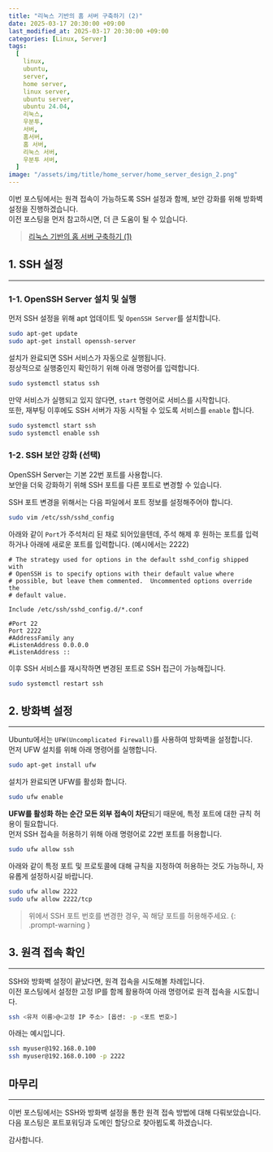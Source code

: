 ```yaml
---
title: "리눅스 기반의 홈 서버 구축하기 (2)"
date: 2025-03-17 20:30:00 +09:00
last_modified_at: 2025-03-17 20:30:00 +09:00
categories: [Linux, Server]
tags:
  [
    linux,
    ubuntu,
    server,
    home server,
    linux server,
    ubuntu server,
    ubuntu 24.04,
    리눅스,
    우분투,
    서버,
    홈서버,
    홈 서버,
    리눅스 서버,
    우분투 서버,
  ]
image: "/assets/img/title/home_server/home_server_design_2.png"
---
```


이번 포스팅에서는 원격 접속이 가능하도록 SSH 설정과 함께, 보안 강화를 위해 방화벽 설정을 진행하겠습니다.  
이전 포스팅을 먼저 참고하시면, 더 큰 도움이 될 수 있습니다.  
> [리눅스 기반의 홈 서버 구축하기 (1)](https://devpro.kr/posts/%EB%A6%AC%EB%88%85%EC%8A%A4-%EA%B8%B0%EB%B0%98%EC%9D%98-%ED%99%88-%EC%84%9C%EB%B2%84-%EA%B5%AC%EC%B6%95%ED%95%98%EA%B8%B0-(1)/)  

## 1. SSH 설정
---

### 1-1. OpenSSH Server 설치 및 실행
먼저 SSH 설정을 위해 apt 업데이트 및 `OpenSSH Server`를 설치합니다.  
```bash
sudo apt-get update
sudo apt-get install openssh-server
```

설치가 완료되면 SSH 서비스가 자동으로 실행됩니다.  
정상적으로 실행중인지 확인하기 위해 아래 명령어를 입력합니다.  
```bash
sudo systemctl status ssh
```

만약 서비스가 실행되고 있지 않다면, `start` 명령어로 서비스를 시작합니다.  
또한, 재부팅 이후에도 SSH 서버가 자동 시작될 수 있도록 서비스를 `enable` 합니다.  
```bash
sudo systemctl start ssh
sudo systemctl enable ssh
```

### 1-2. SSH 보안 강화 (선택)
OpenSSH Server는 기본 22번 포트를 사용합니다.  
보안을 더욱 강화하기 위해 SSH 포트를 다른 포트로 변경할 수 있습니다.  

SSH 포트 변경을 위해서는 다음 파일에서 포트 정보를 설정해주어야 합니다.  
```bash
sudo vim /etc/ssh/sshd_config
```

아래와 같이 `Port`가 주석처리 된 채로 되어있을텐데, 주석 해제 후 원하는 포트를 입력하거나 아래에 새로운 포트를 입력합니다. (예시에서는 2222)  

```config
# The strategy used for options in the default sshd_config shipped with
# OpenSSH is to specify options with their default value where
# possible, but leave them commented.  Uncommented options override the
# default value.

Include /etc/ssh/sshd_config.d/*.conf

#Port 22
Port 2222
#AddressFamily any
#ListenAddress 0.0.0.0
#ListenAddress ::
```

이후 SSH 서비스를 재시작하면 변경된 포트로 SSH 접근이 가능해집니다.  
```bash
sudo systemctl restart ssh
```

## 2. 방화벽 설정
---
Ubuntu에서는 `UFW(Uncomplicated Firewall)`를 사용하여 방화벽을 설정합니다.  
먼저 UFW 설치를 위해 아래 명령어를 실행합니다.  
```bash
sudo apt-get install ufw
```

설치가 완료되면 UFW를 활성화 합니다.  
```bash
sudo ufw enable
```

**UFW를 활성화 하는 순간 모든 외부 접속이 차단**되기 때문에, 특정 포트에 대한 규칙 허용이 필요합니다.  
먼저 SSH 접속을 허용하기 위해 아래 명령어로 22번 포트를 허용합니다.  
```bash
sudo ufw allow ssh
```

아래와 같이 특정 포트 및 프로토콜에 대해 규칙을 지정하여 허용하는 것도 가능하니, 자유롭게 설정하시길 바랍니다.  
```bash
sudo ufw allow 2222
sudo ufw allow 2222/tcp
```

> 위에서 SSH 포트 번호를 변경한 경우, 꼭 해당 포트를 허용해주세요.
{: .prompt-warning }

## 3. 원격 접속 확인
---
SSH와 방화벽 설정이 끝났다면, 원격 접속을 시도해볼 차례입니다.  
이전 포스팅에서 설정한 고정 IP를 함께 활용하여 아래 명령어로 원격 접속을 시도합니다.  
```bash
ssh <유저 이름>@<고정 IP 주소> [옵션: -p <포트 번호>]
```

아래는 예시입니다.
```bash
ssh myuser@192.168.0.100
ssh myuser@192.168.0.100 -p 2222
```

## 마무리
---
이번 포스팅에서는 SSH와 방화벽 설정을 통한 원격 접속 방법에 대해 다뤄보았습니다.  
다음 포스팅은 포트포워딩과 도메인 할당으로 찾아뵙도록 하겠습니다.  

감사합니다.  
